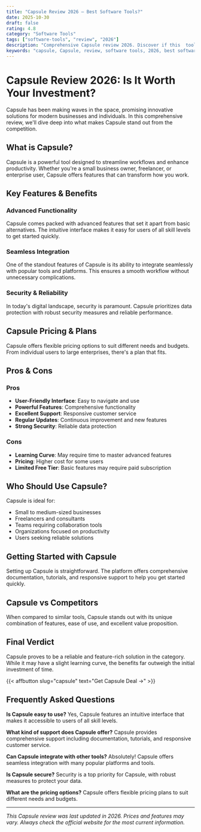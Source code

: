 ```yaml
---
title: "Capsule Review 2026 – Best Software Tools?"
date: 2025-10-30
draft: false
rating: 4.8
category: "Software Tools"
tags: ["software-tools", "review", "2026"]
description: "Comprehensive Capsule review 2026. Discover if this  tool is the best choice for your needs."
keywords: "capsule, Capsule, review, software tools, 2026, best software tools"
---
```


# Capsule Review 2026: Is It Worth Your Investment?

Capsule has been making waves in the  space, promising innovative solutions for modern businesses and individuals. In this comprehensive review, we'll dive deep into what makes Capsule stand out from the competition.

## What is Capsule?

Capsule is a powerful  tool designed to streamline workflows and enhance productivity. Whether you're a small business owner, freelancer, or enterprise user, Capsule offers features that can transform how you work.

## Key Features & Benefits

### Advanced Functionality
Capsule comes packed with advanced features that set it apart from basic alternatives. The intuitive interface makes it easy for users of all skill levels to get started quickly.

### Seamless Integration
One of the standout features of Capsule is its ability to integrate seamlessly with popular tools and platforms. This ensures a smooth workflow without unnecessary complications.

### Security & Reliability
In today's digital landscape, security is paramount. Capsule prioritizes data protection with robust security measures and reliable performance.

## Capsule Pricing & Plans

Capsule offers flexible pricing options to suit different needs and budgets. From individual users to large enterprises, there's a plan that fits.

## Pros & Cons

### Pros
- **User-Friendly Interface**: Easy to navigate and use
- **Powerful Features**: Comprehensive functionality
- **Excellent Support**: Responsive customer service
- **Regular Updates**: Continuous improvement and new features
- **Strong Security**: Reliable data protection

### Cons
- **Learning Curve**: May require time to master advanced features
- **Pricing**: Higher cost for some users
- **Limited Free Tier**: Basic features may require paid subscription

## Who Should Use Capsule?

Capsule is ideal for:
- Small to medium-sized businesses
- Freelancers and consultants
- Teams requiring collaboration tools
- Organizations focused on productivity
- Users seeking reliable  solutions

## Getting Started with Capsule

Setting up Capsule is straightforward. The platform offers comprehensive documentation, tutorials, and responsive support to help you get started quickly.

## Capsule vs Competitors

When compared to similar tools, Capsule stands out with its unique combination of features, ease of use, and excellent value proposition.

## Final Verdict

Capsule proves to be a reliable and feature-rich solution in the  category. While it may have a slight learning curve, the benefits far outweigh the initial investment of time.

{{< affbutton slug="capsule" text="Get Capsule Deal →" >}}

## Frequently Asked Questions

**Is Capsule easy to use?**
Yes, Capsule features an intuitive interface that makes it accessible to users of all skill levels.

**What kind of support does Capsule offer?**
Capsule provides comprehensive support including documentation, tutorials, and responsive customer service.

**Can Capsule integrate with other tools?**
Absolutely! Capsule offers seamless integration with many popular platforms and tools.

**Is Capsule secure?**
Security is a top priority for Capsule, with robust measures to protect your data.

**What are the pricing options?**
Capsule offers flexible pricing plans to suit different needs and budgets.

---

*This Capsule review was last updated in 2026. Prices and features may vary. Always check the official website for the most current information.*
